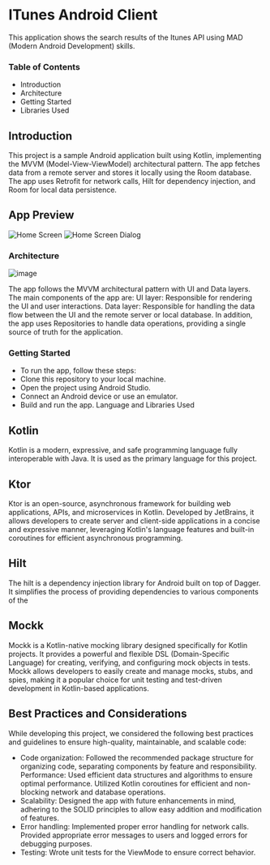  # ITunes Android Client 
This application shows the search results of the Itunes API using MAD (Modern Android Development) skills.
### Table of Contents
 - Introduction
 - Architecture
 - Getting Started
 - Libraries Used

## Introduction
This project is a sample Android application built using Kotlin, implementing the MVVM (Model-View-ViewModel) architectural pattern. The app fetches data from a remote server and stores it locally using the Room database. The app uses Retrofit for network calls, Hilt for dependency injection, and Room for local data persistence.

## App Preview
![Home Screen](https://user-images.githubusercontent.com/11259931/233521428-e788d9c1-4c9a-494d-ba26-31aa31a2ea0a.PNG)
![Home Screen Dialog](https://user-images.githubusercontent.com/11259931/233521445-c44e1619-1de3-49ae-939c-de4f12aa6d3f.PNG)

### Architecture
![image](https://user-images.githubusercontent.com/11259931/230985378-b18c3140-ee91-4778-a152-a3e45336d7d2.png)


The app follows the MVVM architectural pattern with UI and Data layers. The main components of the app are:
UI layer: Responsible for rendering the UI and user interactions.
Data layer: Responsible for handling the data flow between the UI and the remote server or local database.
In addition, the app uses Repositories to handle data operations, providing a single source of truth for the application.


### Getting Started
- To run the app, follow these steps:
- Clone this repository to your local machine.
- Open the project using Android Studio.
- Connect an Android device or use an emulator.
- Build and run the app.
Language and Libraries Used

## Kotlin
Kotlin is a modern, expressive, and safe programming language fully interoperable with Java. It is used as the primary language for this project.
## Ktor
Ktor is an open-source, asynchronous framework for building web applications, APIs, and microservices in Kotlin. Developed by JetBrains, it allows developers to create server and client-side applications in a concise and expressive manner, leveraging Kotlin's language features and built-in coroutines for efficient asynchronous programming.
## Hilt
The hilt is a dependency injection library for Android built on top of Dagger. It simplifies the process of providing dependencies to various components of the 
## Mockk
Mockk is a Kotlin-native mocking library designed specifically for Kotlin projects. It provides a powerful and flexible DSL (Domain-Specific Language) for creating, verifying, and configuring mock objects in tests. Mockk allows developers to easily create and manage mocks, stubs, and spies, making it a popular choice for unit testing and test-driven development in Kotlin-based applications.

## Best Practices and Considerations
While developing this project, we considered the following best practices and guidelines to ensure high-quality, maintainable, and scalable code:

- Code organization: Followed the recommended package structure for organizing code, separating components by feature and responsibility.
Performance: Used efficient data structures and algorithms to ensure optimal performance. Utilized Kotlin coroutines for efficient and non-blocking network and database operations.
- Scalability: Designed the app with future enhancements in mind, adhering to the SOLID principles to allow easy addition and modification of features.
- Error handling: Implemented proper error handling for network calls. Provided appropriate error messages to users and logged errors for debugging purposes.
- Testing: Wrote unit tests for the ViewMode to ensure correct behavior.
